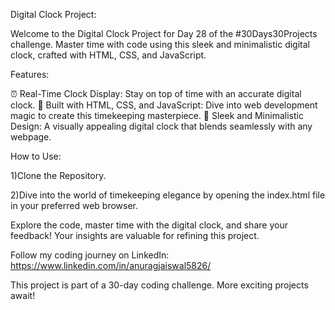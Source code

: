 Digital Clock Project:

Welcome to the Digital Clock Project for Day 28 of the #30Days30Projects challenge. Master time with code using this sleek and minimalistic digital clock, crafted with HTML, CSS, and JavaScript.

Features:

⏰ Real-Time Clock Display: Stay on top of time with an accurate digital clock.
🚀 Built with HTML, CSS, and JavaScript: Dive into web development magic to create this timekeeping masterpiece.
🌈 Sleek and Minimalistic Design: A visually appealing digital clock that blends seamlessly with any webpage.

How to Use:

1)Clone the Repository.

2)Dive into the world of timekeeping elegance by opening the index.html file in your preferred web browser.

Explore the code, master time with the digital clock, and share your feedback! Your insights are valuable for refining this project.

Follow my coding journey on LinkedIn: https://www.linkedin.com/in/anuragjaiswal5826/

This project is part of a 30-day coding challenge. More exciting projects await!
